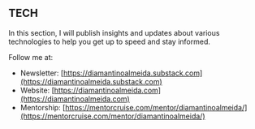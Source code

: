## TECH

In this section, I will publish insights and updates about various technologies to help you get up to speed and stay informed.

Follow me at:

- Newsletter: [https://diamantinoalmeida.substack.com](https://diamantinoalmeida.substack.com)  
- Website: [https://diamantinoalmeida.com](https://diamantinoalmeida.com)  
- Mentorship: [https://mentorcruise.com/mentor/diamantinoalmeida/](https://mentorcruise.com/mentor/diamantinoalmeida/)
